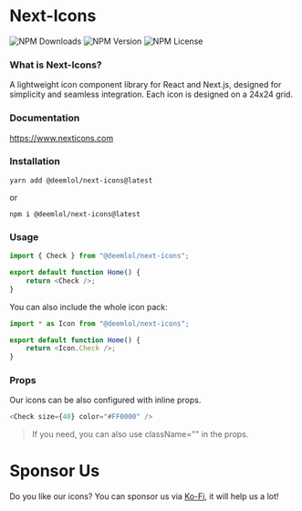 # Next-Icons

![NPM Downloads](https://img.shields.io/npm/d18m/@deemlol/next-icons)
![NPM Version](https://img.shields.io/npm/v/@deemlol/next-icons)
![NPM License](https://img.shields.io/npm/l/@deemlol/next-icons)

### What is Next-Icons?

A lightweight icon component library for React and Next.js, designed for simplicity and seamless integration. Each icon is designed on a 24x24 grid.

### Documentation

https://www.nexticons.com

### Installation

    yarn add @deemlol/next-icons@latest

or

    npm i @deemlol/next-icons@latest

### Usage

```javascript
import { Check } from "@deemlol/next-icons";

export default function Home() {
	return <Check />;
}
```

You can also include the whole icon pack:

```javascript
import * as Icon from "@deemlol/next-icons";

export default function Home() {
	return <Icon.Check />;
}
```

### Props

Our icons can be also configured with inline props.

```javascript
<Check size={40} color="#FF0000" />
```

> If you need, you can also use className="" in the props.

# Sponsor Us

Do you like our icons? You can sponsor us via [Ko-Fi](https://ko-fi.com/deemdev), it will help us a lot!
